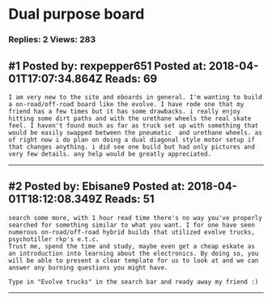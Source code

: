 # Dual purpose board

### Replies: 2 Views: 283

## \#1 Posted by: rexpepper651 Posted at: 2018-04-01T17:07:34.864Z Reads: 69

```
I am very new to the site and eboards in general. I'm wanting to build a on-road/off-road board like the evolve. I have rode one that my friend has a few times but it has some drawbacks. i really enjoy hitting some dirt paths and with the urethane wheels the real skate feel. I haven't found much as far as truck set up with something that would be easily swapped between the pneumatic  and urethane wheels. as of right now i do plan on doing a dual diagonal style motor setup if that changes anything. i did see one build but had only pictures and very few details. any help would be greatly appreciated.
```

---
## \#2 Posted by: Ebisane9 Posted at: 2018-04-01T18:12:08.349Z Reads: 51

```
search some more, with 1 hour read time there's no way you've properly searched for something similar to what you want. I for one have seen numerous on-road/off-road hybrid builds that utilized evolve trucks, psychotiller rkp's e.t.c.
Trust me, spend the time and study, maybe even get a cheap eskate as an introduction into learning about the electronics. By doing so, you will be able to present a clear template for us to look at and we can answer any burning questions you might have. 

Type in "Evolve trucks" in the search bar and ready away my friend :)
```

---
